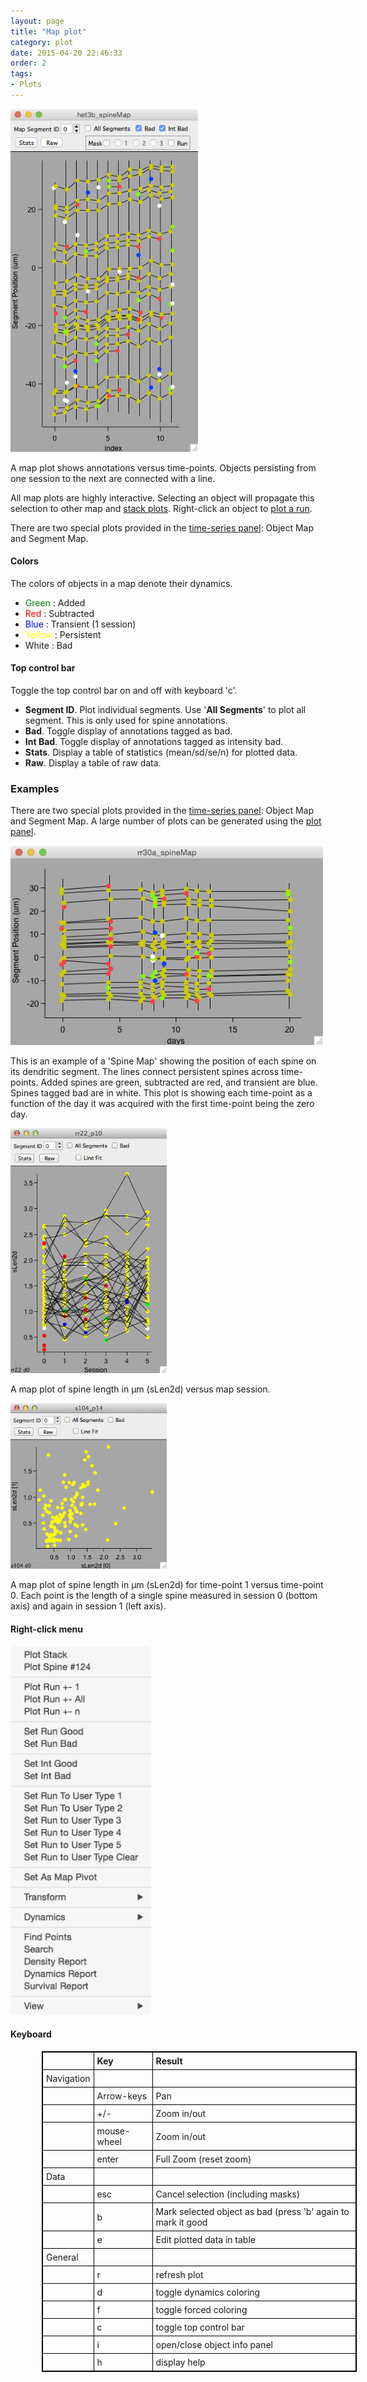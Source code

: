 ```yaml
---
layout: page
title: "Map plot"
category: plot
date: 2015-04-20 22:46:33
order: 2
tags:
- Plots
---
```


<style>
table{
    border-collapse: collapse;
    border:1px solid #000000;
    margin-left:50px
}

th{
    border:1px solid #000000;
    padding: 5px;
}

td{
    border:1px solid #000000;
    padding: 5px;
}
</style>


<IMG class="img-float-right" SRC="images/mm3/map-plot/map-plot0.png" WIDTH="300">

A map plot shows annotations versus time-points. Objects persisting from one session to the next are connected with a line.

All map plots are highly interactive. Selecting an object will propagate this selection to other map and [stack plots][2]. Right-click an object to [plot a run][4].

There are two special plots provided in the [time-series panel][3]: Object Map and Segment Map.

#### Colors

The colors of objects in a map denote their dynamics.

 - <span style="color:green">Green</span> : Added
 - <span style="color:red">Red</span> : Subtracted
 - <span style="color:blue">Blue</span> : Transient (1 session)
 - <span style="color:yellow">Yellow</span> : Persistent
 - White : Bad
 
#### Top control bar

Toggle the top control bar on and off with keyboard 'c'. 

 - **Segment ID**. Plot individual segments. Use '**All Segments**' to plot all segment. This is only used for spine annotations.
 - **Bad**. Toggle display of annotations tagged as bad.
 - **Int Bad**. Toggle display of annotations tagged as intensity bad.
 - **Stats**. Display a table of statistics (mean/sd/se/n) for plotted data.
 - **Raw**. Display a table of raw data.
 
### Examples

There are two special plots provided in the [time-series panel][3]: Object Map and Segment Map. A large number of plots can be generated using the [plot panel][1].

<IMG class="img-float-left" SRC="images/mm3/map-plot/map-plot-days.png" WIDTH="500">

This is an example of a 'Spine Map' showing the position of each spine on its dendritic segment. The lines connect persistent spines across time-points. Added spines are green, subtracted are red, and transient are blue. Spines tagged bad are in white. This plot is showing each time-point as a function of the day it was acquired with the first time-point being the zero day.
 
<div class="print-page-break"></div>

<IMG class="img-float-left" SRC="images/mm3/mm3-map1-plot.png" WIDTH="250">

A map plot of spine length in &mu;m (sLen2d) versus map session.

<div class="print-page-break"></div>

<IMG class="img-float-left" SRC="images/mm3/mm3-map2-plot.png" WIDTH="250">

A map plot of spine length in &mu;m (sLen2d) for time-point 1 versus time-point 0. Each point is the length of a single spine measured in session 0 (bottom axis) and again in session 1 (left axis).

<div class="print-page-break"></div>

#### Right-click menu

<IMG class="img-float-right" SRC="images/mm3/map-plot/map-plot-right-click.png" WIDTH="225">

<div class="print-page-break"></div>

#### Keyboard

|	|Key	|Result
| :------ | :-------------- | :-------------
|Navigation
|				|Arrow-keys		|Pan
|				|+/-			|Zoom in/out
|				|mouse-wheel	|Zoom in/out
|				|enter			|Full Zoom (reset zoom)
|Data
|				|esc			|Cancel selection (including masks)
|				|b				|Mark selected object as bad (press 'b' again to mark it good
|				|e				|Edit plotted data in table
|General
|				|r				|refresh plot
|				|d				|toggle dynamics coloring
|				|f				|toggle forced coloring
|				|c				|toggle top control bar
|				|i				|open/close object info panel
|				|h				|display help


<div class="print-page-break"></div>

[1]: plot-panel
[2]: stack-plot
[3]: time-series-panel
[4]: run-plot

